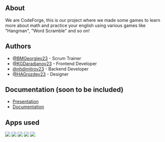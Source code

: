 ## About 
We are CodeForge, this is our project where we made some games to learn more about math and practice your english using various games like "Hangman", "Word Scramble" and so on! 


## Authors
- [@BMGeorgiev23](https://github.com/BMGeorgiev23) - Scrum Trainer
- [@KGDaradjanov23](https://github.com/KGDaradjanov) - Frontend Developer
- [@nhdimitrov23](https://github.com/nhdimitrov23) - Backend Developer
- [@HAGrozdev23](https://github.com/Hristiyan1423) - Designer

## Documentation (soon to be included)
- [Presentation]()
- [Documentation]()

## Apps used
<img src="https://icons.iconarchive.com/icons/arturo-wibawa/akar/48/github-icon.png"> <img src="https://media.discordapp.net/attachments/1147111065277186059/1308509710676398110/pngwing.com.png?ex=673e3421&is=673ce2a1&hm=104b28430aeb8d7b1b8e2fdb577767c15f55645f5cc2a629900308897055aaa3&=&format=webp&quality=lossless"> <img src="https://icons.iconarchive.com/icons/bootstrap/bootstrap/48/Bootstrap-microsoft-teams-icon.png"> <img src="https://img.icons8.com/fluency/48/000000/microsoft-powerpoint-2019.png"> <img src="https://img.icons8.com/fluency/48/000000/microsoft-word-2019.png">
